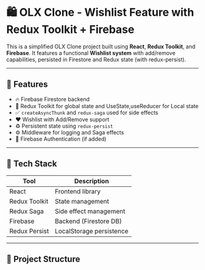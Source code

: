 # 🛍️ OLX Clone - Wishlist Feature with Redux Toolkit + Firebase

This is a simplified OLX Clone project built using **React**, **Redux Toolkit**, and **Firebase**. It features a functional **Wishlist system** with add/remove capabilities, persisted in Firestore and Redux state (with redux-persist).

---

## 🚀 Features

- 🔥 Firebase Firestore backend
- 💾  Redux Toolkit for global state and UseState,useReducer for Local state
- ✅ `createAsyncThunk` and `redux-saga` used for side effects
- ❤️ Wishlist with Add/Remove support
- ♻️ Persistent state using `redux-persist`
- ⚙️ Middleware for logging and Saga effects
- 🔐 Firebase Authentication (if added)

---

## 🧱 Tech Stack

| Tool           | Description                       |
|----------------|-----------------------------------|
| React          | Frontend library                  |
| Redux Toolkit  | State management                  |
| Redux Saga     | Side effect management            |
| Firebase       | Backend (Firestore DB)            |
| Redux Persist  | LocalStorage persistence          |

---

## 📂 Project Structure


